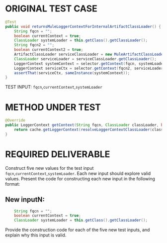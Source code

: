 # ORIGINAL TEST CASE
```java
@Test
public void returnsMuleLoggerContextForInternalArtifactClassLoader() {
    String fqcn = "";
    boolean currentContext = true;
    ClassLoader systemLoader = this.getClass().getClassLoader();
    String fqcn2 = "";
    boolean currentContext2 = true;
    ArtifactClassLoader serviceClassLoader = new MuleArtifactClassLoader("test", new ApplicationDescriptor("test"), new URL[0], this.getClass().getClassLoader(), mock(ClassLoaderLookupPolicy.class));
    ClassLoader serviceLoader = serviceClassLoader.getClassLoader();
    LoggerContext systemContext = selector.getContext(fqcn, systemLoader, currentContext);
    LoggerContext serviceCtx = selector.getContext(fqcn2, serviceLoader, currentContext2);
    assertThat(serviceCtx, sameInstance(systemContext));
}

```
TEST INPUT: `fqcn`,`currentContext`,`systemLoader`


# METHOD UNDER TEST
```java
@Override
public LoggerContext getContext(String fqcn, ClassLoader classLoader, boolean currentContext, URI configLocation) {
    return cache.getLoggerContext(resolveLoggerContextClassLoader(classLoader));
}

```


# REQUIRED DELIVERABLE
Construct five new values for the test input `fqcn`,`currentContext`,`systemLoader`. Each new input should explore valid values. Present the code for constructing each new input in the following format:
## New inputN:
```java
    String fqcn = "";
    boolean currentContext = true;
    ClassLoader systemLoader = this.getClass().getClassLoader();
```

Provide the construction code for each of the five new test inputs, and explain why this input is valid. 